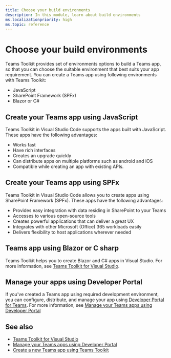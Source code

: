```yaml
---
title: Choose your build environments
description: In this module, learn about build environments
ms.localizationpriority: high
ms.topic: reference
---
```


# Choose your build environments

Teams Toolkit provides set of environments options to build a Teams app, so that you can choose the suitable environment that best suits your app requirement. You can create a Teams app using following environments with Teams Toolkit:

* JavaScript
* SharePoint Framework (SPFx)
* Blazor or C#

## Create your Teams app using JavaScript

Teams Toolkit in Visual Studio Code supports the apps built with JavaScript. These apps have the following advantages:

* Works fast
* Have rich interfaces
* Creates an upgrade quickly
* Can distribute apps on multiple platforms such as android and iOS
* Compatible while creating an app with existing APIs.

## Create your Teams app using SPFx

Teams Toolkit in Visual Studio Code allows you to create apps using SharePoint Framework (SPFx). These apps have the following advantages:

* Provides easy integration with data residing in SharePoint to your Teams
* Accesses to various open-source tools
* Creates powerful applications that can deliver a great UX
* Integrates with other Microsoft (Office) 365 workloads easily
* Delivers flexibility to host applications wherever needed

## Teams app using Blazor or C sharp

Teams Toolkit helps you to create Blazor and C# apps in Visual Studio.
For more information, see [Teams Toolkit for Visual Studio](visual-studio-overview.md).

## Manage your apps using Developer Portal

If you've created a Teams app using required development environment, you can configure, distribute, and manage your app using <a href="https://dev.teams.microsoft.com" target="_blank">Developer Portal for Teams</a>.
For more information, see [Manage your Teams apps using Developer Portal](../concepts/build-and-test/teams-developer-portal.md)

## See also

* [Teams Toolkit for Visual Studio](visual-studio-overview.md)
* [Manage your Teams apps using Developer Portal](../concepts/build-and-test/teams-developer-portal.md)
* [Create a new Teams app using Teams Toolkit](create-new-project.md)
